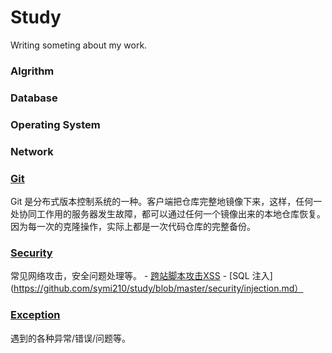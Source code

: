 # Study
Writing someting about my work.

### Algrithm

### Database

### Operating System

### Network

### [Git](https://github.com/symi210/study/tree/master/git)
Git 是分布式版本控制系统的一种。客户端把仓库完整地镜像下来，这样，任何一处协同工作用的服务器发生故障，都可以通过任何一个镜像出来的本地仓库恢复。因为每一次的克隆操作，实际上都是一次代码仓库的完整备份。

### [Security](https://github.com/symi210/study/blob/master/security)
常见网络攻击，安全问题处理等。
    - [跨站脚本攻击XSS](https://github.com/symi210/study/blob/master/security/XSS.md)
    - [SQL 注入](https://github.com/symi210/study/blob/master/security/injection.md）

### [Exception](https://github.com/symi210/study/blob/master/exceptions/exceptions.md)
遇到的各种异常/错误/问题等。
